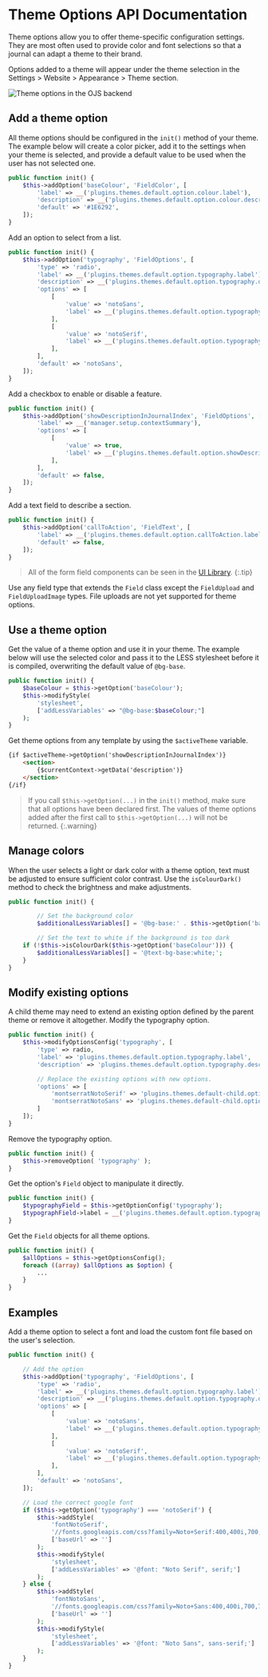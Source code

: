 # Theme Options API Documentation

Theme options allow you to offer theme-specific configuration settings. They are most often used to provide color and font selections so that a journal can adapt a theme to their brand.

Options added to a theme will appear under the theme selection in the Settings > Website > Appearance > Theme  section.

![Theme options in the OJS backend](theme-options.png)

## Add a theme option

All theme options should be configured in the `init()` method of your theme. The example below will create a color picker, add it to the settings when your theme is selected, and provide a default value to be used when the user has not selected one.

```php
public function init() {
	$this->addOption('baseColour', 'FieldColor', [
		'label' => __('plugins.themes.default.option.colour.label'),
		'description' => __('plugins.themes.default.option.colour.description'),
		'default' => '#1E6292',
	]);
}
```

Add an option to select from a list.

```php
public function init() {
	$this->addOption('typography', 'FieldOptions', [
		'type' => 'radio',
		'label' => __('plugins.themes.default.option.typography.label'),
		'description' => __('plugins.themes.default.option.typography.description'),
		'options' => [
			[
				'value' => 'notoSans',
				'label' => __('plugins.themes.default.option.typography.notoSans'),
			],
			[
				'value' => 'notoSerif',
				'label' => __('plugins.themes.default.option.typography.notoSerif'),
			],
		],
		'default' => 'notoSans',
	]);
}
```

Add a checkbox to enable or disable a feature.

```php
public function init() {
	$this->addOption('showDescriptionInJournalIndex', 'FieldOptions', [
		'label' => __('manager.setup.contextSummary'),
		'options' => [
			[
				'value' => true,
				'label' => __('plugins.themes.default.option.showDescriptionInJournalIndex.option'),
			],
		],
		'default' => false,
	]);
}
```

Add a text field to describe a section.

```php
public function init() {
	$this->addOption('callToAction', 'FieldText', [
		'label' => __('plugins.themes.default.option.callToAction.label'),
		'default' => false,
	]);
}
```

> All of the form field components can be seen in the [UI Library](/dev/ui-library/dev).
{:.tip}

Use any field type that extends the `Field` class except the `FieldUpload` and `FieldUploadImage` types. File uploads are not yet supported for theme options.


## Use a theme option

Get the value of a theme option and use it in your theme. The example below will use the selected color and pass it to the LESS stylesheet before it is compiled, overwriting the default value of `@bg-base`.

```php
public function init() {
	$baseColour = $this->getOption('baseColour');
	$this->modifyStyle(
		'stylesheet',
		['addLessVariables' => "@bg-base:$baseColour;"]
	);
}
```

Get theme options from any template by using the `$activeTheme` variable.

```html
{if $activeTheme->getOption('showDescriptionInJournalIndex')}
	<section>
		{$currentContext->getData('description')}
	</section>
{/if}
```

> If you call `$this->getOption(...)` in the `init()` method, make sure that all options have been declared first. The values of theme options added after the first call to `$this->getOption(...)` will not be returned.
{:.warning}

## Manage colors

When the user selects a light or dark color with a theme option, text must be adjusted to ensure sufficient color contrast. Use the `isColourDark()` method to check the brightness and make adjustments.

```php
public function init() {

		// Set the background color
		$additionalLessVariables[] = '@bg-base:' . $this->getOption('baseColour') . ';';

		// Set the text to white if the background is too dark
    if (!$this->isColourDark($this->getOption('baseColour'))) {
        $additionalLessVariables[] = '@text-bg-base:white;';
    }
}
```

## Modify existing options

A child theme may need to extend an existing option defined by the parent theme or remove it altogether. Modify the typography option.

```php
public function init() {
	$this->modifyOptionsConfig('typography', [
		'type' => radio,
		'label' => 'plugins.themes.default.option.typography.label',
		'description' => 'plugins.themes.default.option.typography.description',

		// Replace the existing options with new options.
		'options' => [
			'montserratNotoSerif' => 'plugins.themes.default-child.option.typography.montserratNotoSerif',
			'montserratNotoSans' => 'plugins.themes.default-child.option.typography.montserratNotoSans',
		]
	]);
}
```

Remove the typography option.

```php
public function init() {
	$this->removeOption( 'typography' );
}
```

Get the option's `Field` object to manipulate it directly.

```php
public function init() {
	$typographyField = $this->getOptionConfig('typography');
	$typographField->label = __('plugins.themes.default.option.typography.label');
}
```

Get the `Field` objects for all theme options.

```php
public function init() {
	$allOptions = $this->getOptionsConfig();
	foreach ((array) $allOptions as $option) {
		...
	}
}
```

## Examples

Add a theme option to select a font and load the custom font file based on the user's selection.

```php
public function init() {

	// Add the option
	$this->addOption('typography', 'FieldOptions', [
		'type' => 'radio',
		'label' => __('plugins.themes.default.option.typography.label'),
		'description' => __('plugins.themes.default.option.typography.description'),
		'options' => [
			[
				'value' => 'notoSans',
				'label' => __('plugins.themes.default.option.typography.notoSans'),
			],
			[
				'value' => 'notoSerif',
				'label' => __('plugins.themes.default.option.typography.notoSerif'),
			],
		],
		'default' => 'notoSans',
	]);

	// Load the correct google font
	if ($this->getOption('typography') === 'notoSerif') {
		$this->addStyle(
			'fontNotoSerif',
			'//fonts.googleapis.com/css?family=Noto+Serif:400,400i,700,700i',
			['baseUrl' => '']
		);
		$this->modifyStyle(
			'stylesheet',
			['addLessVariables' => '@font: "Noto Serif", serif;']
		);
	} else {
		$this->addStyle(
			'fontNotoSans',
			'//fonts.googleapis.com/css?family=Noto+Sans:400,400i,700,700i',
			['baseUrl' => '']
		);
		$this->modifyStyle(
			'stylesheet',
			['addLessVariables' => '@font: "Noto Sans", sans-serif;']
		);
	}
}
```
